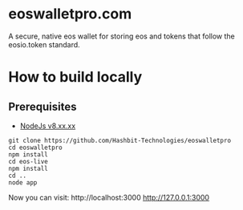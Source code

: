 # eoswalletpro.com

A secure, native eos wallet for storing eos and tokens that follow the eosio.token standard.

# How to build locally

## Prerequisites
* [NodeJs v8.xx.xx](https://nodejs.org/en/download/)

```
git clone https://github.com/Hashbit-Technologies/eoswalletpro
cd eoswalletpro
npm install
cd eos-live
npm install
cd ..
node app
```

Now you can visit: 
http://localhost:3000
http://127.0.0.1:3000
